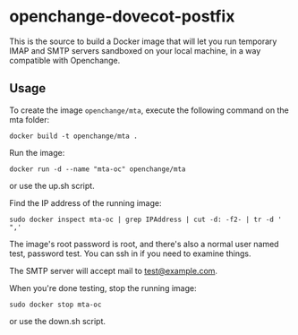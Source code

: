 openchange-dovecot-postfix
======================

This is the source to build a Docker image that will let you run temporary IMAP
and SMTP servers sandboxed on your local machine, in a way compatible with
Openchange.

Usage
-----

To create the image `openchange/mta`, execute the following command on the mta folder:

	docker build -t openchange/mta .

Run the image:

    docker run -d --name "mta-oc" openchange/mta

or use the up.sh script.

Find the IP address of the running image:

    sudo docker inspect mta-oc | grep IPAddress | cut -d: -f2- | tr -d ' ",'

The image's root password is root, and there's also a normal user named test,
password test.  You can ssh in if you need to examine things.

The SMTP server will accept mail to <test@example.com>.

When you're done testing, stop the running image:

    sudo docker stop mta-oc

or use the down.sh script.
